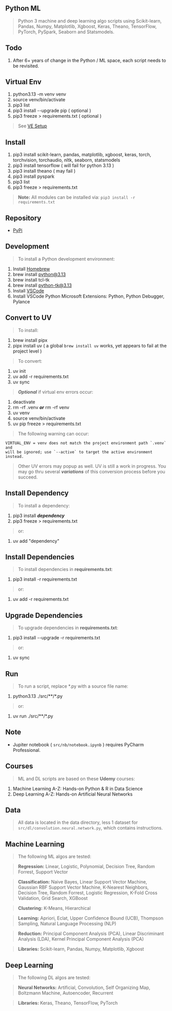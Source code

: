 Python ML
---------
>Python 3 machine and deep learning algo scripts using Scikit-learn, Pandas, Numpy, Matplotlib, Xgboost,
>Keras, Theano, TensorFlow, PyTorch, PySpark, Seaborn and Statsmodels.

Todo
----
1. After 6+ years of change in the Python / ML space, each script needs to be revisited.

Virtual Env
-----------
1. python3.13 -m venv venv
2. source venv/bin/activate
3. pip3 list
4. pip3 install --upgrade pip ( optional )
5. pip3 freeze > requirements.txt ( optional )
>See [VE Setup](https://www.freecodecamp.org/news/how-to-setup-virtual-environments-in-python/)

Install
-------
1. pip3 install scikit-learn, pandas, matplotlib, xgboost, keras, torch, torchvision, torchaudio, nltk, seaborn, statsmodels
2. pip3 install tensorflow ( will fail for python 3.13 )
3. pip3 install theano ( may fail )
4. pip3 install pyspark
5. pip3 list
6. pip3 freeze > requirements.txt
>**Note:** All modules can be installed via: ```pip3 install -r requirements.txt```

Repository
----------
* [PyPi](https://pypi.org/)

Development
-----------
>To install a Python development environment:
1. Install [Homebrew](https://brew.sh/)
2. brew install python@3.13
3. brew install tcl-tk
4. brew install python-tk@3.13
5. Install [VSCode](https://code.visualstudio.com/)
6. Install VSCode Python Microsoft Extensions: Python, Python Debugger, Pylance

Convert to UV
-------------
>To install:
1. brew install pipx
2. pipx install uv ( a global ```brew install uv``` works, yet appears to fail at the project level )
>To convert:
1. uv init
2. uv add -r requirements.txt
3. uv sync
>***Optional*** if virtual env errors occur:
1. deactivate
2. rm -rf .venv ***or*** rm -rf venv
3. uv venv
4. source venv/bin/activate
5. uv pip freeze > requirements.txt
>The following warning can occur:
```
VIRTUAL_ENV = venv does not match the project environment path `.venv` and
will be ignored; use `--active` to target the active environment instead.
```
>Other UV errors may popup as well. UV is still a work in progress. You may go
>thru several ***variations*** of this conversion process before you succeed.

Install Dependency
------------------
>To install a dependency:
1. pip3 install ***dependency***
2. pip3 freeze > requirements.txt
>or:
1. uv add "dependency"

Install Dependencies
--------------------
>To install dependencies in **requirements.txt**:
1. pip3 install -r requirements.txt
>or:
1. uv add -r requirements.txt

Upgrade Dependencies
--------------------
>To upgrade dependencies in **requirements.txt**:
1. pip3 install --upgrade -r requirements.txt
>or:
1. uv sync

Run
---
>To run a script, replace *.py with a source file name:
1. python3.13 ./src/**/*.py
>or:
1. uv run ./src/**/*.py

Note
----
* Jupiter notebook ( ```src/nb/notebook.ipynb``` ) requires PyCharm Professional.

Courses
-------
>ML and DL scripts are based on these **Udemy** courses:
1. Machine Learning A-Z: Hands-on Python & R in Data Science
2. Deep Learning A-Z: Hands-on Artificial Neural Networks

Data
----
>All data is located in the data directory, less 1 dataset for ```src/dl/convolution.neural.network.py```, which contains instructions.

Machine Learning
----------------
>The following ML algos are tested:

>**Regression:** Linear, Logistic, Polynomial, Decision Tree, Random Forrest, Support Vector

>**Classification:** Naive Bayes, Linear Support Vector Machine, Gaussian RBF Support Vector Machine,
K-Nearest Neighbors, Decision Tree, Random Forrest, Logistic Regression, K-Fold Cross Validation,
Grid Search, XGBoost

>**Clustering:** K-Means, Hierarchical

>**Learning:** Apriori, Eclat, Upper Confidence Bound (UCB), Thompson Sampling, Natural Language Processing (NLP)

>**Reduction:** Principal Component Analysis (PCA), Linear Discriminant Analysis (LDA), Kernel Principal Component Analysis (PCA)

>**Libraries:** Scikit-learn, Pandas, Numpy, Matplotlib, Xgboost

Deep Learning
-------------
>The following DL algos are tested:

>**Neural Networks:** Artificial, Convolution, Self Organizing Map, Boltzmann Machine, Autoencoder, Recurrent

>**Libraries:** Keras, Theano, TensorFlow, PyTorch